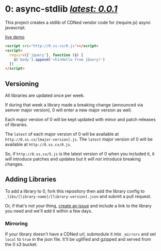 # 0: async-stdlib  [*latest: 0.0.1*](http://0.ss.cx/0.js)

This project creates a stdlib of CDNed vendor code for (require.js) async javascript.

[live demo](http://0.ss.cx/index.html)
```html
<script src="http://0.ss.cx/0.js"></script>
<script>
  require(['jquery'], function ($) {
    $('body').append('<h1>Hello from jQuery!')
  })
</script>
```

## Versioning

All libraries are updated once per week.

If during that week a library made a breaking change (announced via semver major version), 0 will enter a new major version as well.

Each major version of 0 will be kept updated with minor and patch releases of libraries.

The `latest` of each major version of 0 will be available at `http://0.ss.cx/[major-version].js`. The `latest` major version of 0 will be available at `http://0.ss.cx/0.js`.

So, if `http://0.ss.cx/5.js` is the latest version of 0 when you included it, it *will* introduce patches and updates but it *will not* introduce breaking changes.

## Adding Libraries

To add a library to 0, fork this repository then add the library config to `_libs/[library-name]/[library-version].json` and submit a pull request.

Or, if that's not your thing, [create an issue](https://github.com/0js/0/issues/new) and include a link to the library you need and we'll add it within a few days.

### Mirroring

If your library doesn't have a CDNed url, submodule it into `_mirrors` and set `local` to `true` in the json file. It'll be uglified and gzipped and served from the 0 s3 bucket.
